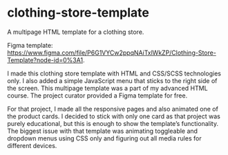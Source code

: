 # clothing-store-template

A multipage HTML template for a clothing store.

Figma template: https://www.figma.com/file/P6G1VYCw2ppqNAiTxlWkZP/Clothing-Store-Template?node-id=0%3A1.

I made this clothing store template with HTML and CSS/SCSS technologies only. I also added a simple JavaScript menu that sticks to the right side of the screen. This multipage template was a part of my advanced HTML course. The project curator provided a Figma template for free.

For that project, I made all the responsive pages and also animated one of the product cards. I decided to stick with only one card as that project was purely educational, but this is enough to show the template’s functionality. The biggest issue with that template was animating toggleable and dropdown menus using CSS only and figuring out all media rules for different devices.
